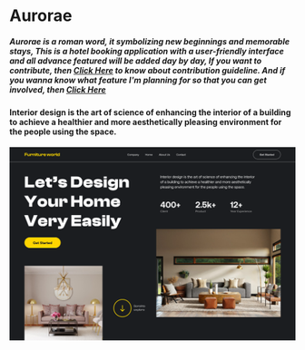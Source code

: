 # Aurorae

##### Aurorae is a roman word, it symbolizing new beginnings and memorable stays, This is a hotel booking application with a user-friendly interface and all advance featured will be added day by day, If you want to contribute, then [Click Here](https://github.com/yeasin2002/Furniture-world/blob/main/CONTRIBUTION.md) to know about contribution guideline. And if you wanna know what feature I'm planning for so that you can get involved, then [Click Here](https://github.com/yeasin2002/Furniture-world/blob/main/Project-plan.md)

#### Interior design is the art of science of enhancing the interior of a building to achieve a healthier and more aesthetically pleasing environment for the people using the space.

![Cover](./src/public/cover.png)
